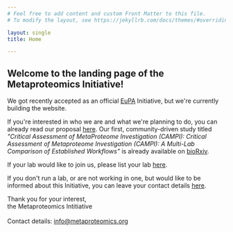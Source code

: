 ```yaml
---
# Feel free to add content and custom Front Matter to this file.
# To modify the layout, see https://jekyllrb.com/docs/themes/#overriding-theme-defaults

layout: single
title: Home

---
```

## Welcome to the landing page of the Metaproteomics Initiative!

We got recently accepted as an official <a href="https://eupa.org/">EuPA</a> Initiative, but we're currently building the website.

If you're interested in who we are and what we're planning to do, you can already read our proposal <a href="https://docs.google.com/document/d/1O3CF6SFnshh3KUZq6Tp67AHheFt4GunQqOkYhUDU6Cg/edit?usp=sharing">here</a>. 
Our first, community-driven study titled <i>"Critical Assessment of MetaProteome Investigation (CAMPI): Critical Assessment of Metaproteome Investigation (CAMPI): A Multi-Lab Comparison of Established Workflows"</i> is already available on <a href="https://www.biorxiv.org/content/10.1101/2021.03.05.433915v1">bioRxiv</a>.

If your lab would like to join us, please list your lab <a href="https://docs.google.com/document/d/1kd_RuRC6lNq-wYQyN0Suisi6hXvuIP7Y9vnUIix35gs/edit#">here</a>.

If you don't run a lab, or are not working in one, but would like to be informed about this Initiative, you can leave your contact details <a href="https://forms.gle/CUgvt7owKTkjncWG8">here</a>.

Thank you for your interest,<br>
the Metaproteomics Intitiative
<br>
<br>
Contact details: <a href="mailto:info@metaproteomics.org">info@metaproteomics.org</a>
